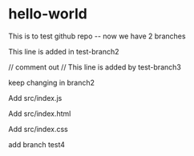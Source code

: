 # hello-world

This is to test github repo -- now we have 2 branches

This line is added in test-branch2

// comment out 
// This line is added by test-branch3

keep changing in branch2

Add src/index.js

Add src/index.html

Add src/index.css

add branch test4


